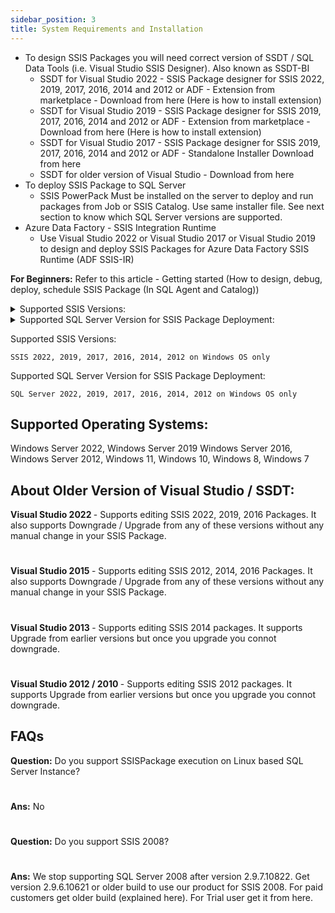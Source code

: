 ```yaml
---
sidebar_position: 3
title: System Requirements and Installation
---
```


- To design SSIS Packages you will need correct version of SSDT / SQL Data Tools (i.e. Visual Studio SSIS Designer). Also known as SSDT-BI
    -  SSDT for Visual Studio 2022 - SSIS Package designer for SSIS 2022, 2019, 2017, 2016, 2014 and 2012 or ADF - Extension from marketplace - Download from here (Here is how to install extension)
    -  SSDT for Visual Studio 2019 - SSIS Package designer for SSIS 2019, 2017, 2016, 2014 and 2012 or ADF - Extension from marketplace - Download from here (Here is how to install extension)
    - SSDT for Visual Studio 2017 - SSIS Package designer for SSIS 2019, 2017, 2016, 2014 and 2012 or ADF - Standalone Installer Download from here
    - SSDT for older version of Visual Studio - Download from here
- To deploy SSIS Package to SQL Server
    - SSIS PowerPack Must be installed on the server to deploy and run packages from Job or SSIS Catalog. Use same installer file. See next section to know which SQL Server versions are supported.
- Azure Data Factory - SSIS Integration Runtime
    - Use Visual Studio 2022 or Visual Studio 2017 or Visual Studio 2019 to design and deploy SSIS Packages for Azure Data Factory SSIS Runtime (ADF SSIS-IR)

<b>For Beginners:</b> Refer to this article - Getting started  (How to design, debug, deploy, schedule SSIS Package (In SQL Agent and Catalog))

<details>
  <summary>Supported SSIS Versions:</summary>
  <div>
    <div>SSIS 2022, 2019, 2017, 2016, 2014, 2012 on Windows OS only</div>
  </div>
</details>

<details>
  <summary>Supported SQL Server Version for SSIS Package Deployment:</summary>
  <div>
    <div>SQL Server 2022, 2019, 2017, 2016, 2014, 2012 on Windows OS only</div>
  </div>
</details>

Supported SSIS Versions:

    SSIS 2022, 2019, 2017, 2016, 2014, 2012 on Windows OS only

Supported SQL Server Version for SSIS Package Deployment:

    SQL Server 2022, 2019, 2017, 2016, 2014, 2012 on Windows OS only

## Supported Operating Systems:

Windows Server 2022, Windows Server 2019 Windows Server 2016, Windows Server 2012, Windows 11, Windows 10, Windows 8, Windows 7

## About Older Version of Visual Studio / SSDT:

<b>Visual Studio 2022 </b>- Supports editing SSIS 2022, 2019, 2016 Packages. It also supports Downgrade / Upgrade from any of these versions without any manual change in your SSIS Package.

#
<b>Visual Studio 2015 </b>- Supports editing SSIS 2012, 2014, 2016 Packages. It also supports Downgrade / Upgrade from any of these versions without any manual change in your SSIS Package.

#
<b>Visual Studio 2013 </b>- Supports editing SSIS 2014 packages. It supports Upgrade from earlier versions but once you upgrade you connot downgrade.

#
<b>Visual Studio 2012 / 2010 </b>- Supports editing SSIS 2012 packages. It supports Upgrade from earlier versions but once you upgrade you connot downgrade.

 
## FAQs

<b>Question:</b> Do you support SSISPackage execution on Linux based SQL Server Instance?

#
<b>Ans:</b> No

#
<b>Question:</b> Do you support SSIS 2008?

#
<b>Ans:</b> We stop supporting SQL Server 2008 after version 2.9.7.10822. Get version 2.9.6.10621 or older build to use our product for SSIS 2008. For paid customers get older build (explained here). For Trial user get it from here. 